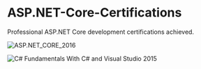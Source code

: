 # ASP.NET-Core-Certifications
Professional ASP.NET Core development certifications achieved. 

![ASP.NET_CORE_2016](https://user-images.githubusercontent.com/9447872/150815220-df669d27-c8a3-435d-b634-678f2d507567.png)

![C# Fundamentals With C# and Visual Studio 2015](https://user-images.githubusercontent.com/9447872/150815405-816f4ead-951c-4460-91b6-07939761bb9c.png)
